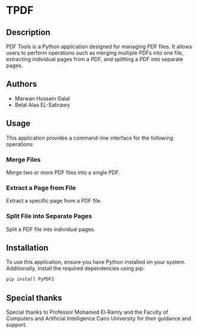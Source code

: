 # TPDF

## Description
PDF Tools is a Python application designed for managing PDF files. It allows users to perform operations such as merging multiple PDFs into one file, extracting individual pages from a PDF, and splitting a PDF into separate pages.

## Authors
- Marwan Hussein Galal
- Belal Alaa EL-Sabrawy

## Usage
This application provides a command-line interface for the following operations:

### Merge Files
Merge two or more PDF files into a single PDF.

### Extract a Page from File
Extract a specific page from a PDF file.

### Split File into Separate Pages
Split a PDF file into individual pages.

## Installation
To use this application, ensure you have Python installed on your system. Additionally, install the required dependencies using pip:

```bash
pip install PyPDF2
```
## Special thanks
Special thanks to Professor Mohamed El-Ramly and the Faculty of Computers and Artificial Intelligence Cairo University for their guidance and support.
